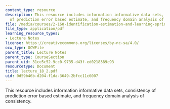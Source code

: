 ```yaml
---
content_type: resource
description: This resource includes information informative data sets, consistency
  of prediction error based estimate, and frequency domain analysis of consistency.
file: /media/courses/2-160-identification-estimation-and-learning-spring-2006/0d59b46bd204f1da36492bfcc11c6007_lecture_18_2.pdf
file_type: application/pdf
learning_resource_types:
- Lecture Notes
license: https://creativecommons.org/licenses/by-nc-sa/4.0/
ocw_type: OCWFile
parent_title: Lecture Notes
parent_type: CourseSection
parent_uid: 31ce5c52-9cc0-9735-d43f-ed0218389c93
resourcetype: Document
title: lecture_18_2.pdf
uid: 0d59b46b-d204-f1da-3649-2bfcc11c6007
---
```

This resource includes information informative data sets, consistency of prediction error based estimate, and frequency domain analysis of consistency.